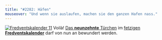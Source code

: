 ```yaml
---
title: "#2282: Häfen"
mouseover: "Und wenn sie auslaufen, machen sie den ganzen Hafen nass."
---
```


<a href="http://www.fonflatter.de/der-fetzige-fredventskalender-2011/" title="Fredventskalender 11"><img src="http://www.fonflatter.de/adv11/fredventskalender_banner.png" alt="Fredventskalender 11" /></a>
Voilà! <a href="http://www.fonflatter.de/2011/12/19/das-19-turchen" title="Fredventskalender 2011">Das <strong>neunzehnte</strong> Türchen</a> im <a href="http://www.fonflatter.de/der-fetzige-fredventskalender-2011/" title="Fredventskalender 2011">fetzigen <strong>Fredventskalender</strong></a> darf von nun an bewundert werden.

